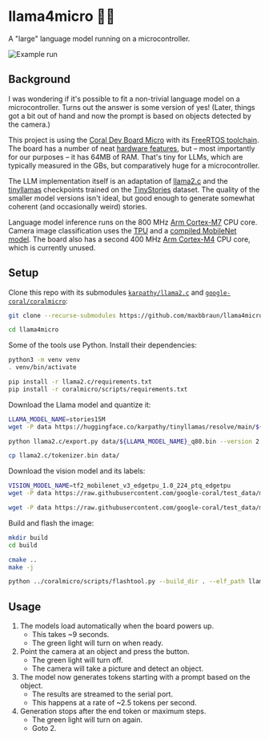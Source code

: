 # llama4micro 🦙🔬

A "large" language model running on a microcontroller.

![Example run](llama4micro.gif)

## Background

I was wondering if it's possible to fit a non-trivial language model on a microcontroller. Turns out the answer is some version of yes! (Later, things got a bit out of hand and now the prompt is based on objects detected by the camera.)

This project is using the [Coral Dev Board Micro](https://coral.ai/products/dev-board-micro) with its [FreeRTOS toolchain](https://coral.ai/docs/dev-board-micro/freertos/). The board has a number of neat [hardware features](https://coral.ai/docs/dev-board-micro/get-started/#the-hardware), but – most importantly for our purposes – it has 64MB of RAM. That's tiny for LLMs, which are typically measured in the GBs, but comparatively huge for a microcontroller.

The LLM implementation itself is an adaptation of [llama2.c](https://github.com/karpathy/llama2.c) and the [tinyllamas](https://huggingface.co/karpathy/tinyllamas/tree/main) checkpoints trained on the [TinyStories](https://huggingface.co/datasets/roneneldan/TinyStories) dataset. The quality of the smaller model versions isn't ideal, but good enough to generate somewhat coherent (and occasionally weird) stories.

Language model inference runs on the 800 MHz [Arm Cortex-M7](https://developer.arm.com/Processors/Cortex-M7) CPU core. Camera image classification uses the [TPU](https://coral.ai/technology/) and a [compiled MobileNet model](https://coral.ai/models/image-classification/). The board also has a second 400 MHz [Arm Cortex-M4](https://developer.arm.com/Processors/Cortex-M4) CPU core, which is currently unused.

## Setup

Clone this repo with its submodules [`karpathy/llama2.c`](https://github.com/karpathy/llama2.c) and [`google-coral/coralmicro`](https://github.com/google-coral/coralmicro):

```bash
git clone --recurse-submodules https://github.com/maxbbraun/llama4micro.git

cd llama4micro
```

Some of the tools use Python. Install their dependencies:

```bash
python3 -m venv venv
. venv/bin/activate

pip install -r llama2.c/requirements.txt
pip install -r coralmicro/scripts/requirements.txt

```

Download the Llama model and quantize it:

```bash
LLAMA_MODEL_NAME=stories15M
wget -P data https://huggingface.co/karpathy/tinyllamas/resolve/main/${LLAMA_MODEL_NAME}.pt

python llama2.c/export.py data/${LLAMA_MODEL_NAME}_q80.bin --version 2 --checkpoint data/${LLAMA_MODEL_NAME}.pt

cp llama2.c/tokenizer.bin data/
```

Download the vision model and its labels:

```bash
VISION_MODEL_NAME=tf2_mobilenet_v3_edgetpu_1.0_224_ptq_edgetpu
wget -P data https://raw.githubusercontent.com/google-coral/test_data/master/${VISION_MODEL_NAME}.tflite

wget -P data https://raw.githubusercontent.com/google-coral/test_data/master/imagenet_labels.txt
```

Build and flash the image:

```bash
mkdir build
cd build

cmake ..
make -j

python ../coralmicro/scripts/flashtool.py --build_dir . --elf_path llama4micro
```

## Usage

1. The models load automatically when the board powers up.
   - This takes ~9 seconds.
   - The green light will turn on when ready.
2. Point the camera at an object and press the button.
   - The green light will turn off.
   - The camera will take a picture and detect an object.
3. The model now generates tokens starting with a prompt based on the object.
   - The results are streamed to the serial port.
   - This happens at a rate of ~2.5 tokens per second.
4. Generation stops after the end token or maximum steps.
   - The green light will turn on again.
   - Goto 2.
